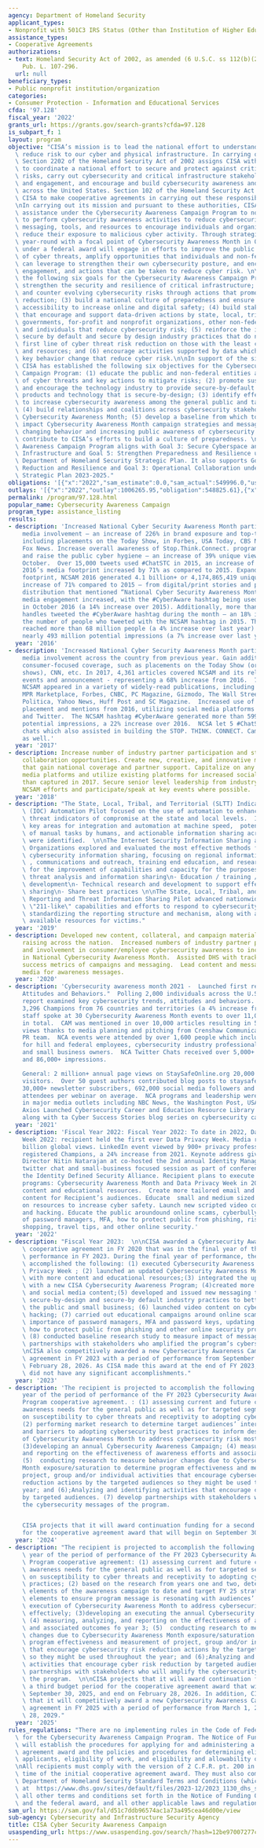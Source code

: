 ```yaml
---
agency: Department of Homeland Security
applicant_types:
- Nonprofit with 501C3 IRS Status (Other than Institution of Higher Education)
assistance_types:
- Cooperative Agreements
authorizations:
- text: Homeland Security Act of 2002, as amended (6 U.S.C. ss 112(b)(2), 102(b)(2).
    Pub. L. 107-296.
  url: null
beneficiary_types:
- Public nonprofit institution/organization
categories:
- Consumer Protection - Information and Educational Services
cfda: '97.128'
fiscal_year: '2022'
grants_url: https://grants.gov/search-grants?cfda=97.128
is_subpart_f: 1
layout: program
objective: "CISA’s mission is to lead the national effort to understand, manage, and\
  \ reduce risk to our cyber and physical infrastructure. In carrying out this mission,\
  \ Section 2202 of the Homeland Security Act of 2002 assigns CISA with the responsibilities\
  \ to coordinate a national effort to secure and protect against critical infrastructure\
  \ risks, carry out cybersecurity and critical infrastructure stakeholder outreach\
  \ and engagement, and encourage and build cybersecurity awareness and competency\
  \ across the United States. Section 102 of the Homeland Security Act of 2002 authorizes\
  \ CISA to make cooperative agreements in carrying out these responsibilities. \n\
  \nIn carrying out its mission and pursuant to these authorities, CISA provides financial\
  \ assistance under the Cybersecurity Awareness Campaign Program to non-federal entities\
  \ to perform cybersecurity awareness activities to reduce cybersecurity risks through\
  \ messaging, tools, and resources to encourage individuals and organizations to\
  \ reduce their exposure to malicious cyber activity. Through strategies implemented\
  \ year-round with a focal point of Cybersecurity Awareness Month in October, a recipient\
  \ under a federal award will engage in efforts to improve the public’s understanding\
  \ of cyber threats, amplify opportunities that individuals and non-federal entities\
  \ can leverage to strengthen their own cybersecurity posture, and encourage discussion,\
  \ engagement, and actions that can be taken to reduce cyber risk. \n\nCISA has established\
  \ the following six goals for the Cybersecurity Awareness Campaign Program: (1)\
  \ strengthen the security and resilience of critical infrastructure; (2) assess\
  \ and counter evolving cybersecurity risks through actions that promote threat risk\
  \ reduction; (3) build a national culture of preparedness and ensure equity and\
  \ accessibility to increase online and digital safety; (4) build stakeholder relationships\
  \ that encourage and support data-driven actions by state, local, tribal, and territorial\
  \ governments, for-profit and nonprofit organizations, other non-federal entities,\
  \ and individuals that reduce cybersecurity risk; (5) reinforce the importance of\
  \ secure by default and secure by design industry practices that do not place the\
  \ first line of cyber threat risk reduction on those with the least capabilities\
  \ and resources; and (6) encourage activities supported by data which result in\
  \ key behavior change that reduce cyber risk.\n\nIn support of the six program goals,\
  \ CISA has established the following six objectives for the Cybersecurity Awareness\
  \ Campaign Program: (1) educate the public and non-federal entities about the dangers\
  \ of cyber threats and key actions to mitigate risks; (2) promote sustainable cybersecurity\
  \ and encourage the technology industry to provide secure-by-default technology\
  \ products and technology that is secure-by-design; (3) identify effective approaches\
  \ to increase cybersecurity awareness among the general public and target audiences;\
  \ (4) build relationships and coalitions across cybersecurity stakeholders to support\
  \ Cybersecurity Awareness Month; (5) develop a baseline from which to measure the\
  \ impact Cybersecurity Awareness Month campaign strategies and messaging has on\
  \ changing behavior and increasing public awareness of cybersecurity risk; and (6)\
  \ contribute to CISA’s efforts to build a culture of preparedness. \n\nThe Cybersecurity\
  \ Awareness Campaign Program aligns with Goal 3: Secure Cyberspace and Critical\
  \ Infrastructure and Goal 5: Strengthen Preparedness and Resilience under the 2020-2024\
  \ Department of Homeland Security Strategic Plan. It also supports Goal 2: Risk\
  \ Reduction and Resilience and Goal 3: Operational Collaboration under the CISA\
  \ Strategic Plan 2023-2025."
obligations: '[{"x":"2022","sam_estimate":0.0,"sam_actual":549996.0,"usa_spending_actual":534033.59},{"x":"2023","sam_estimate":0.0,"sam_actual":549996.0,"usa_spending_actual":549996.0},{"x":"2024","sam_estimate":549996.0,"sam_actual":0.0,"usa_spending_actual":-1170.39}]'
outlays: '[{"x":"2022","outlay":1006265.95,"obligation":548825.61},{"x":"2023","outlay":308931.97,"obligation":549996.0},{"x":"2024","outlay":0.0,"obligation":0.0}]'
permalink: /program/97.128.html
popular_name: Cybersecurity Awareness Campaign
program_type: assistance_listing
results:
- description: 'Increased National Cyber Security Awareness Month participation and
    media involvement – an increase of 226% in brand exposure and top-tier coverage,
    including placements on the Today Show, in Forbes, USA Today, CBS News, CNN and
    Fox News. Increase overall awareness of Stop.Think.Connect. program resources
    and raise the public cyber hygiene – an increase of 39% unique viewership during
    October.  Over 15,000 tweets used #ChatSTC in 2015, an increase of 75% from 2014.  NCSAM
    2016’s media footprint increased by 71% as compared to 2015. Expanding its media
    footprint, NCSAM 2016 generated 4.1 billion+ or 4,174,865,419 unique views – an
    increase of 71% compared to 2015 – from digital/print stories and press release
    distribution that mentioned “National Cyber Security Awareness Month”. Social
    media engagement increased, with the #CyberAware hashtag being used 70,264 times
    in October 2016 (a 14% increase over 2015). Additionally, more than 21,200 Twitter
    handles tweeted the #CyberAware hashtag during the month – an 18% increase over
    the number of people who tweeted with the NCSAM hashtag in 2015. The hashtag potentially
    reached more than 68 million people (a 4% increase over last year) and generated
    nearly 493 million potential impressions (a 7% increase over last year).'
  year: '2016'
- description: 'Increased National Cyber Security Awareness Month participation and
    media involvement across the country from previous year. Gain additional far-reaching
    consumer-focused coverage, such as placements on the Today Show (or similar news/talk
    shows), CNN, etc. In 2017, 4,361 articles covered NCSAM and its related activities,
    events and announcement - representing a 68% increase from 2016.  7 Articles showcasing
    NCSAM appeared in a variety of widely-read publications, including USA Today,
    MPR Marketplace, Forbes, CNBC, PC Magazine, Gizmodo, The Wall Street Journal,
    Politica, Yahoo News, Huff Post and SC Magazine.  Increased use of social media
    placement and mentions from 2016, utilizing social media platforms such as Facebook
    and Twitter.  The NCSAM hashtag #CyberAware generated more than 599 million total
    potential impressions, a 22% increase over 2016.  NCSA let 5 #ChatSTC Twitter
    chats which also assisted in building the STOP. THINK. CONNECT. Campaign brand
    as well.'
  year: '2017'
- description: Increase number of industry partner participation and strengthen private-public
    collaboration opportunities. Create new, creative, and innovative materials/collateral
    that gain national coverage and partner support. Capitalize on any new social
    media platforms and utilize existing platforms for increased social media presence
    than captured in 2017. Secure senior level leadership from industry to support
    NCSAM efforts and participate/speak at key events where possible.
  year: '2018'
- description: "The State, Local, Tribal, and Territorial (SLTT) Indicators of Compromise\
    \ (IOC) Automation Pilot focused on the use of automation to enhance the use of\
    \ threat indicators of compromise at the state and local levels.  In addition,\
    \ key areas for integration and automation at machine speed,  potential reduction\
    \ of manual tasks by humans, and actionable information sharing across enterprises\
    \ were identified.  \n\nThe Internet Security Information Sharing and Analysis\
    \ Organizations explored and evaluated the most effective methods for bi-lateral\
    \ cybersecurity information sharing, focusing on regional information sharing\
    \ , communications and outreach, training end education, and research and development\
    \ for the improvement of capabilities and capacity for the purposes of \n- Cyber\
    \ threat analysis and information sharing\n- Education / training / workforce\
    \ development\n- Technical research and development to support effective information\
    \ sharing\n- Share best practices \n\nThe State, Local, Tribal, and Territorial\
    \ Reporting and Threat Information Sharing Pilot advanced nationwide cybersecurity\
    \ \"211-like\" capabilities and efforts to respond to cybersecurity breaches by\
    \ standardizing the reporting structure and mechanism, along with a catalog of\
    \ available resources for victims."
  year: '2019'
- description: Developed new content, collateral, and campaign materials for awareness
    raising across the nation.  Increased numbers of industry partner participation
    and involvement in consumer/employee cybersecurity awareness to include participation
    in National Cybersecurity Awareness Month.  Assisted DHS with tracking and analyzing
    success metrics of campaigns and messaging.  Lead content and messaging on social
    media for awareness messages.
  year: '2020'
- description: 'Cybersecurity awareness month 2021 -  Launched first research on "Cybersecurity
    Attitudes and Behaviors."  Polling 2,000 individuals across the U.S. and UK the
    report examined key cybersecurity trends, attitudes and behaviors.  Signed up
    3,296 Champions from 76 countries and territories (a 4% increase from 2020).  NCA
    staff spoke at 30 Cybersecurity Awareness Month events to over 11,000 individuals
    in total.  CAM was mentioned in over 10,000 articles resulting in 5 billion global
    views thanks to media planning and pitching from Crenshaw Communications, NCA''s
    PR team.  NCA events were attended by over 1,600 people which included events
    for hill and federal employees, cybersecurity industry professionals and executives,
    and small business owners.  NCA Twitter Chats received over 5,000+ engagements
    and 86,000+ impressions.

    General: 2 million+ annual page views on StaySafeOnline.org 20,000 monthly blog
    visitors.  Over 50 guest authors contributed blog posts to staysafeonline.org,
    30,000+ newsletter subscribers, 692,000 social media followers and fans.  250-350
    attendees per webinar on average.  NCA programs and leadership were referenced
    in major media outlets including NBC News, the Washington Post, USA Today and
    Axios Launched Cybersecurity Career and Education Resource Library on staysafeonline.org
    along with ta Cyber Success Stories blog series on cybersecurity careers and professionals.'
  year: '2021'
- description: 'Fiscal Year 2022: Fiscal Year 2022: To date in 2022, Data Privacy
    Week 2022: recipient held the first ever Data Privacy Week. Media reach was 4
    billion global views. LinkedIn event viewed by 900+ privacy professionals. 1,908
    registered Champions, a 24% increase from 2021. Keynote address given by Deputy
    Director Nitin Natarajan at co-hosted the 2nd annual Identity Management Day.  Hosted
    twitter chat and small-business focused session as part of conference hosted by
    the Identity Defined Security Alliance. Recipient plans to execute the following
    programs: Cybersecurity Awareness Month and Data Privacy Week in 2022. Provide
    content and educational resources.  Create more tailored email and social media
    content for Recipient’s audiences. Educate  small and medium sized business owners
    on resources to increase cyber safety. Launch new scripted video content on cybersecurity
    and hacking. Educate the public aroundound online scams, cyberbullying, importance
    of password managers, MFA, how to protect public from phishing, risks of online
    shopping, travel tips, and other online security.'
  year: '2022'
- description: "Fiscal Year 2023:  \n\nCISA awarded a Cybersecurity Awareness Campaign\
    \ cooperative agreement in FY 2020 that was in the final year of the period of\
    \ performance in FY 2023. During the final year of performance, the recipient\
    \ accomplished the following: (1) executed Cybersecurity Awareness Month and Data\
    \ Privacy Week ; (2) launched an updated Cybersecurity Awareness Month website\
    \ with more content and educational resources;(3) integrated the updated website\
    \ with a new CISA Cybersecurity Awareness Program; (4)created more tailored email\
    \ and social media content;(5) developed and issued new messaging that encouraged\
    \ secure-by-design and secure-by default industry practices to better protect\
    \ the public and small business; (6) launched video content on cybersecurity and\
    \ hacking; (7) carried out educational campaigns around online scams, cyberbullying,\
    \ importance of password managers, MFA and password keys, updating software, and\
    \ how to protect public from phishing and other online security protection; and\
    \ (8) conducted baseline research study to measure impact of messaging; (9) identified\
    \ partnerships with stakeholders who amplified the program’s cybersecurity messaging.\n\
    \nCISA also competitively awarded a new Cybersecurity Awareness Campaign cooperative\
    \ agreement in FY 2023 with a period of performance from September 30, 2023, to\
    \ February 28, 2026. As CISA made this award at the end of FY 2023, the recipient\
    \ did not have any significant accomplishments."
  year: '2023'
- description: 'The recipient is projected to accomplish the following in the first
    year of the period of performance of the FY 2023 Cybersecurity Awareness Campaign
    Program cooperative agreement. : (1) assessing current and future cybersecurity
    awareness needs for the general public as well as for targeted segments based
    on susceptibility to cyber threats and receptivity to adopting cybersecurity practices;
    (2) performing market research to determine target audiences’ interests, needs
    and barriers to adopting cybersecurity best practices to inform design and execution
    of Cybersecurity Awareness Month to address cybersecurity risk most effectively;
    (3)developing an annual Cybersecurity Awareness Campaign; (4) measuring, analyzing,
    and reporting on the effectiveness of awareness efforts and associated outcomes;
    (5)  conducting research to measure behavior changes due to Cybersecurity Awareness
    Month exposure/saturation to determine program effectiveness and measurement of
    project, group and/or individual activities that encourage cybersecurity risk
    reduction actions by the targeted audiences so they might be used throughout the
    year; and (6);Analyzing and identifying activities that encourage cyber risk reduction
    by targeted audiences. (7) develop partnerships with stakeholders who will amplify
    the cybersecurity messages of the program.


    CISA projects that it will award continuation funding for a second budget period
    for the cooperative agreement award that will begin on September 30, 2024.'
  year: '2024'
- description: "The recipient is projected to accomplish the following in the second\
    \ year of the period of performance of the FY 2023 Cybersecurity Awareness Campaign\
    \ Program cooperative agreement: (1) assessing current and future cybersecurity\
    \ awareness needs for the general public as well as for targeted segments based\
    \ on susceptibility to cyber threats and receptivity to adopting cybersecurity\
    \ practices; (2) based on the research from years one and two, determine successful\
    \ elements of the awareness campaign to date and target FY 25 strategy to those\
    \ elements to ensure program message is resonating with audiences’ interests during\
    \ execution of Cybersecurity Awareness Month to address cybersecurity risk most\
    \ effectively; (3)developing an executing the annual Cybersecurity Awareness Campaign;\
    \ (4) measuring, analyzing, and reporting on the effectiveness of awareness efforts\
    \ and associated outcomes fo year 3; (5)  conducting research to measure behavior\
    \ changes due to Cybersecurity Awareness Month exposure/saturation to determine\
    \ program effectiveness and measurement of project, group and/or individual activities\
    \ that encourage cybersecurity risk reduction actions by the targeted audiences\
    \ so they might be used throughout the year; and (6);Analyzing and identifying\
    \ activities that encourage cyber risk reduction by targeted audiences. (7) develop\
    \ partnerships with stakeholders who will amplify the cybersecurity messages of\
    \ the program.  \n\nCISA projects that it will award continuation funding for\
    \ a third budget period for the cooperative agreement award that will begin on\
    \ September 30, 2025, and end on February 28, 2026. In addition, CISA projects\
    \ that it will competitively award a new Cybersecurity Awareness Campaign cooperative\
    \ agreement in FY 2025 with a period of performance from March 1, 2026, to February\
    \ 28, 2029."
  year: '2025'
rules_regulations: "There are no implementing rules in the Code of Federal Regulations\
  \ for the Cybersecurity Awareness Campaign Program. The Notice of Funding Opportunity\
  \ will establish the procedures for applying for and administering a cooperative\
  \ agreement award and the policies and procedures for determining eligibility of\
  \ applicants, eligibility of work, and eligibility and allowability of costs. \n\
  \nAll recipients must comply with the version of 2 C.F.R. pt. 200 in effect at the\
  \ time of the initial cooperative agreement award. They must also comply with the\
  \ Department of Homeland Security Standard Terms and Conditions (which can be found\
  \ at  https://www.dhs.gov/sites/default/files/2023-12/2023_1130_dhs_standard_terms_and_conditions_fy24.pdf),\
  \ all other terms and conditions set forth in the Notice of Funding Opportunity\
  \ and the federal award, and all other applicable laws and regulations."
sam_url: https://sam.gov/fal/d51c7ddb96574ac1a73a495cea46d00e/view
sub-agency: Cybersecurity and Infrastructure Security Agency
title: CISA Cyber Security Awareness Campaign
usaspending_url: https://www.usaspending.gov/search/?hash=12be97007277c2564dadd7a9f67317a7
---
```

